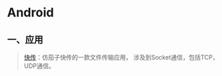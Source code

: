 # Android 

## 一、应用


> [快传](https://github.com/mayubao/KuaiChuan)：仿茄子快传的一款文件传输应用， 涉及到Socket通信，包括TCP，UDP通信。

